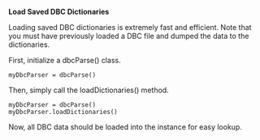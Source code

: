 **Load Saved DBC Dictionaries**

Loading saved DBC dictionaries is extremely fast and efficient. Note that you must have previously loaded a DBC file and dumped the data to the dictionaries.

First, initialize a dbcParse() class.

    myDbcParser = dbcParse()

Then, simply call the loadDictionaries() method.

    myDbcParser = dbcParse()
    myDbcParser.loadDictionaries()

Now, all DBC data should be loaded into the instance for easy lookup.
